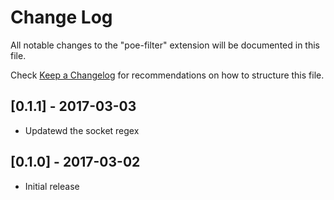 # Change Log

All notable changes to the "poe-filter" extension will be documented in this file.

Check [Keep a Changelog](http://keepachangelog.com/) for recommendations on how to structure this file.

## [0.1.1] - 2017-03-03

- Updatewd the socket regex

## [0.1.0] - 2017-03-02

- Initial release